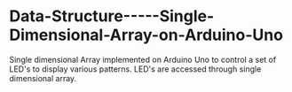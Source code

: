 # Data-Structure-----Single-Dimensional-Array-on-Arduino-Uno
Single dimensional Array implemented on Arduino Uno to control a set of LED's to display various patterns. LED's are accessed through single dimensional array.
